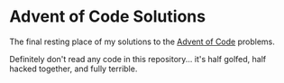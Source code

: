 # Advent of Code Solutions

The final resting place of my solutions to the [Advent of Code](http://adventofcode.com/) problems.

Definitely don't read any code in this repository... it's half golfed, half hacked together, and fully terrible.
